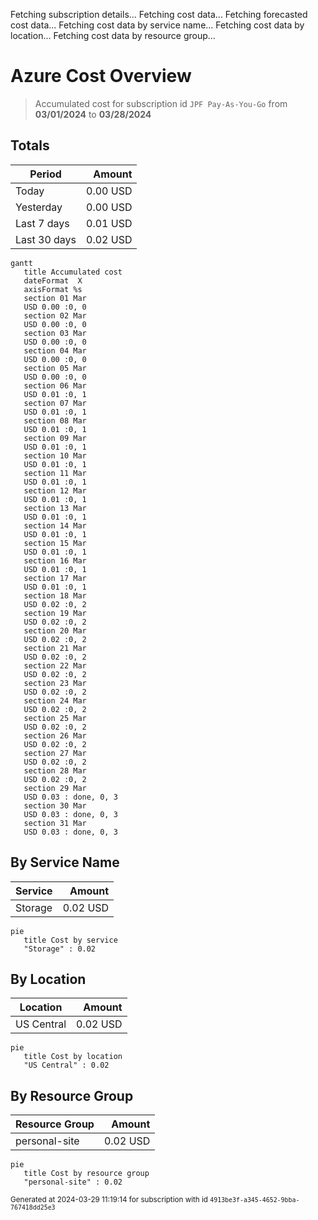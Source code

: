 Fetching subscription details...
Fetching cost data...
Fetching forecasted cost data...
Fetching cost data by service name...
Fetching cost data by location...
Fetching cost data by resource group...
# Azure Cost Overview

> Accumulated cost for subscription id `JPF Pay-As-You-Go` from **03/01/2024** to **03/28/2024**

## Totals

|Period|Amount|
|---|---:|
|Today|0.00 USD|
|Yesterday|0.00 USD|
|Last 7 days|0.01 USD|
|Last 30 days|0.02 USD|

```mermaid
gantt
   title Accumulated cost
   dateFormat  X
   axisFormat %s
   section 01 Mar
   USD 0.00 :0, 0
   section 02 Mar
   USD 0.00 :0, 0
   section 03 Mar
   USD 0.00 :0, 0
   section 04 Mar
   USD 0.00 :0, 0
   section 05 Mar
   USD 0.00 :0, 0
   section 06 Mar
   USD 0.01 :0, 1
   section 07 Mar
   USD 0.01 :0, 1
   section 08 Mar
   USD 0.01 :0, 1
   section 09 Mar
   USD 0.01 :0, 1
   section 10 Mar
   USD 0.01 :0, 1
   section 11 Mar
   USD 0.01 :0, 1
   section 12 Mar
   USD 0.01 :0, 1
   section 13 Mar
   USD 0.01 :0, 1
   section 14 Mar
   USD 0.01 :0, 1
   section 15 Mar
   USD 0.01 :0, 1
   section 16 Mar
   USD 0.01 :0, 1
   section 17 Mar
   USD 0.01 :0, 1
   section 18 Mar
   USD 0.02 :0, 2
   section 19 Mar
   USD 0.02 :0, 2
   section 20 Mar
   USD 0.02 :0, 2
   section 21 Mar
   USD 0.02 :0, 2
   section 22 Mar
   USD 0.02 :0, 2
   section 23 Mar
   USD 0.02 :0, 2
   section 24 Mar
   USD 0.02 :0, 2
   section 25 Mar
   USD 0.02 :0, 2
   section 26 Mar
   USD 0.02 :0, 2
   section 27 Mar
   USD 0.02 :0, 2
   section 28 Mar
   USD 0.02 :0, 2
   section 29 Mar
   USD 0.03 : done, 0, 3
   section 30 Mar
   USD 0.03 : done, 0, 3
   section 31 Mar
   USD 0.03 : done, 0, 3
```

## By Service Name

|Service|Amount|
|---|---:|
|Storage|0.02 USD|

```mermaid
pie
   title Cost by service
   "Storage" : 0.02
```

## By Location

|Location|Amount|
|---|---:|
|US Central|0.02 USD|

```mermaid
pie
   title Cost by location
   "US Central" : 0.02
```

## By Resource Group

|Resource Group|Amount|
|---|---:|
|personal-site|0.02 USD|

```mermaid
pie
   title Cost by resource group
   "personal-site" : 0.02
```

<sup>Generated at 2024-03-29 11:19:14 for subscription with id `4913be3f-a345-4652-9bba-767418dd25e3`</sup>
